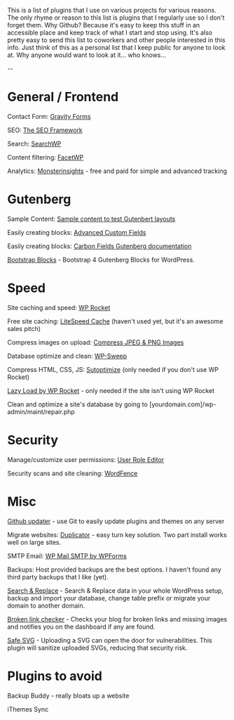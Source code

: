 This is a list of plugins that I use on various projects for various reasons. The only rhyme or reason to this list is plugins that I regularly use so I don't forget them. Why Github? Because it's easy to keep this stuff in an accessible place and keep track of what I start and stop using. It's also pretty easy to send this list to coworkers and other people interested in this info. Just think of this as a personal list that I keep public for anyone to look at. Why anyone would want to look at it... who knows...

--

# General / Frontend

Contact Form: [Gravity Forms](https://www.gravityforms.com/)

SEO: [The SEO Framework](https://theseoframework.com/)

Search: [SearchWP](https://searchwp.com/)

Content filtering: [FacetWP](https://facetwp.com/)

Analytics: [Monsterinsights](https://www.monsterinsights.com/) - free and paid for simple and advanced tracking


# Gutenberg

Sample Content: [Sample content to test Gutenbert layouts](https://gist.github.com/brianpurkiss/a75c7fd0d0b18b8cb0581dd7916b0ec8)

Easily creating blocks: [Advanced Custom Fields](https://www.advancedcustomfields.com/)

Easily creating blocks: [Carbon Fields Gutenberg documentation](https://docs.carbonfields.net/#/containers/gutenberg-blocks)

[Bootstrap Blocks](https://wordpress.org/plugins/wp-bootstrap-blocks/) - Bootstrap 4 Gutenberg Blocks for WordPress.

# Speed

Site caching and speed: [WP Rocket](https://wp-rocket.me/)

Free site caching: [LiteSpeed Cache](https://wordpress.org/plugins/litespeed-cache/) (haven't used yet, but it's an awesome sales pitch)

Compress images on upload: [Compress JPEG & PNG Images](https://wordpress.org/plugins/tiny-compress-images/)

Database optimize and clean: [WP-Sweep](https://wordpress.org/plugins/wp-sweep/)

Compress HTML, CSS, JS: [Sutoptimize](https://wordpress.org/plugins/autoptimize/) (only needed if you don't use WP Rocket)

[Lazy Load by WP Rocket](https://wordpress.org/plugins/rocket-lazy-load/) - only needed if the site isn't using WP Rocket

Clean and optimize a site's database by going to [yourdomain.com]/wp-admin/maint/repair.php


# Security

Manage/customize user permissions: [User Role Editor](https://wordpress.org/plugins/user-role-editor/)

Security scans and site cleaning: [WordFence](https://www.wordfence.com/)


# Misc

[Github updater](https://github.com/afragen/github-updater) - use Git to easily update plugins and themes on any server

Migrate websites: [Duplicator](https://wordpress.org/plugins/duplicator/) - easy turn key solution. Two part install works well on large sites.

SMTP Email: [WP Mail SMTP by WPForms](https://wordpress.org/plugins/wp-mail-smtp/)

Backups: Host provided backups are the best options. I haven't found any third party backups that I like (yet).

[Search & Replace](https://wordpress.org/plugins/search-and-replace/) - Search & Replace data in your whole WordPress setup, backup and import your database, change table prefix or migrate your domain to another domain.

[Broken link checker](https://wordpress.org/plugins/broken-link-checker/) - Checks your blog for broken links and missing images and notifies you on the dashboard if any are found.

[Safe SVG](https://wordpress.org/plugins/safe-svg/) - Uploading a SVG can open the door for vulnerabilities. This plugin will sanitize uploaded SVGs, reducing that security risk.


# Plugins to avoid

Backup Buddy - really bloats up a website

iThemes Sync
